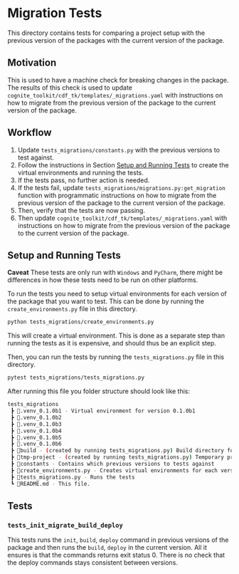 # Migration Tests

This directory contains tests for comparing a project setup with the previous version of the packages
with the current version of the package.

## Motivation

This is used to have a machine check for breaking changes in the package. The results of this check is
used to update `cognite_toolkit/cdf_tk/templates/_migrations.yaml` with instructions on how to migrate from
the previous version of the package to the current version of the package.

## Workflow

1. Update `tests_migrations/constants.py` with the previous versions to test against.
2. Follow the instructions in Section [Setup and Running Tests](#setup-and-running-tests) to create the virtual
   environments and running the tests.
3. If the tests pass, no further action is needed.
4. If the tests fail, update `tests_migrations/migrations.py:get_migration` function with programmatic instructions on
   how to migrate from the previous version of the package to the current version of the package.
5. Then, verify that the tests are now passing.
6. Then update `cognite_toolkit/cdf_tk/templates/_migrations.yaml` with instructions on how to migrate from the
   previous version of the package to the current version of the package.

## Setup and Running Tests

**Caveat** These tests are only run with `Windows` and `PyCharm`, there might be differences in how these tests
need to be run on other platforms.

To run the tests you need to setup virtual environments for each version of the package that you want to test.
This can be done by running the `create_environments.py` file in this directory.

```bash
python tests_migrations/create_environments.py
```

This will create a virtual environment. This is done as a separate step than running the tests as it is expensive,
and should thus be an explicit step.

Then, you can run the tests by running the `tests_migrations.py` file in this directory.

```bash
pytest tests_migrations/tests_migrations.py
```

 After running this file you folder structure should look like this:

```bash
tests_migrations
 ┣ 📂.venv_0.1.0b1 - Virtual environment for version 0.1.0b1
 ┣ 📂.venv_0.1.0b2
 ┣ 📂.venv_0.1.0b3
 ┣ 📂.venv_0.1.0b4
 ┣ 📂.venv_0.1.0b5
 ┣ 📂.venv_0.1.0b6
 ┣ 📂build - (created by running tests_migrations.py) Build directory for the modules
 ┣ 📂tmp-project - (created by running tests_migrations.py) Temporary project directory
 ┣ 📜constants - Contains which previous versions to tests against
 ┣ 📜create_environments.py - Creates virtual environments for each version to test against
 ┣ 📜tests_migrations.py - Runs the tests
 ┗ 📜README.md - This file.
```

## Tests

### <code>tests_init_migrate_build_deploy</code>

This tests runs the `init`, `build`, `deploy` command in previous versions of the package and
then runs the `build`, `deploy` in the current version. All it ensures is that the commands returns exit status 0.
There is no check that the deploy commands stays consistent between versions.
